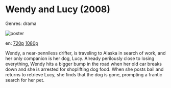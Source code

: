 # Wendy and Lucy (2008)

Genres: drama

![poster](http://image.tmdb.org/t/p/w500/gVsJK34vymqXs5aVweg9RpWGvuA.jpg)

en:
  [720p](magnet:?xt=urn:btih:8C9038464F410217B860D28E35C98181D9F06636&tr=udp://glotorrents.pw:6969/announce&tr=udp://tracker.opentrackr.org:1337/announce&tr=udp://torrent.gresille.org:80/announce&tr=udp://tracker.openbittorrent.com:80&tr=udp://tracker.coppersurfer.tk:6969&tr=udp://tracker.leechers-paradise.org:6969&tr=udp://p4p.arenabg.ch:1337&tr=udp://tracker.internetwarriors.net:1337)
  [1080p](magnet:?xt=urn:btih:F48745E7D9D5CCEE15B6944A30A34F240F606DD6&tr=udp://glotorrents.pw:6969/announce&tr=udp://tracker.opentrackr.org:1337/announce&tr=udp://torrent.gresille.org:80/announce&tr=udp://tracker.openbittorrent.com:80&tr=udp://tracker.coppersurfer.tk:6969&tr=udp://tracker.leechers-paradise.org:6969&tr=udp://p4p.arenabg.ch:1337&tr=udp://tracker.internetwarriors.net:1337)
  


Wendy, a near-penniless drifter, is traveling to Alaska in search of work, and her only companion is her dog, Lucy. Already perilously close to losing everything, Wendy hits a bigger bump in the road when her old car breaks down and she is arrested for shoplifting dog food. When she posts bail and returns to retrieve Lucy, she finds that the dog is gone, prompting a frantic search for her pet.
